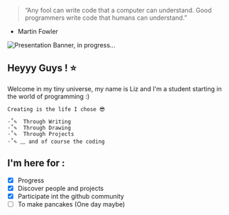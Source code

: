 > “Any fool can write code that a computer can understand. Good programmers write code that humans can understand.”
   - Martin Fowler


![Presentation Banner, in progress...](#)

## Heyyy Guys ! ⭐
Welcome in my tiny universe, my name is Liz and I'm a student starting in the world of programming  :)  


	Creating is the life I chose 😎

	·˚✎  Through Writing  
	·˚✎  Through Drawing  
	·˚✎  Through Projects  
	·˚✎ ﹏ and of course the coding  


## I'm here for :
- [x] Progress
- [x] Discover people and projects
- [x] Participate int the github community
- [ ] To make pancakes (One day maybe)
